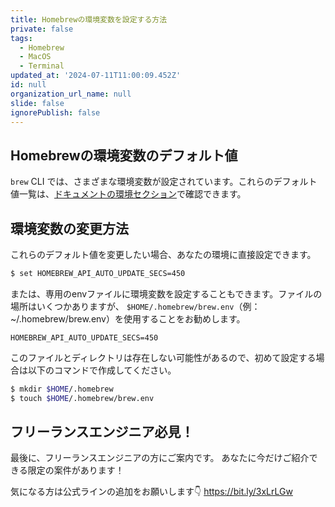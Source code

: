 ```yaml
---
title: Homebrewの環境変数を設定する方法
private: false
tags:
  - Homebrew
  - MacOS
  - Terminal
updated_at: '2024-07-11T11:00:09.452Z'
id: null
organization_url_name: null
slide: false
ignorePublish: false
---
```


## Homebrewの環境変数のデフォルト値
`brew` CLI では、さまざまな環境変数が設定されています。これらのデフォルト値一覧は、[ドキュメントの環境セクション](https://docs.brew.sh/Manpage#environment)で確認できます。

## 環境変数の変更方法
これらのデフォルト値を変更したい場合、あなたの環境に直接設定できます。

```bash
$ set HOMEBREW_API_AUTO_UPDATE_SECS=450
```
または、専用のenvファイルに環境変数を設定することもできます。ファイルの場所はいくつかありますが、 `$HOME/.homebrew/brew.env`（例：~/.homebrew/brew.env）を使用することをお勧めします。

```~/.homebrew/brew.env
HOMEBREW_API_AUTO_UPDATE_SECS=450
```

このファイルとディレクトリは存在しない可能性があるので、初めて設定する場合は以下のコマンドで作成してください。

```bash
$ mkdir $HOME/.homebrew
$ touch $HOME/.homebrew/brew.env
```

## フリーランスエンジニア必見！

最後に、フリーランスエンジニアの方にご案内です。
あなたに今だけご紹介できる限定の案件があります！

気になる方は公式ラインの追加をお願いします👇
https://bit.ly/3xLrLGw
